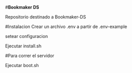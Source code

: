 #**Bookmaker DS**

Repositorio destinado a Bookmaker-DS

#Instalacion
Crear un archivo .env a partir de .env-example

setear configuracion

Ejecutar install.sh

#Para correr el servidor

Ejecutar boot.sh